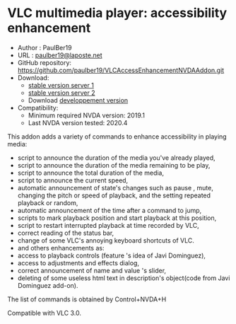 # VLC multimedia player: accessibility enhancement #

* Author : PaulBer19
* URL : paulber19@laposte.net
* GitHub repository: <https://github.com/paulber19/VLCAccessEnhancementNVDAAddon.git>
* Download:
	* [stable version server 1][1]
	* [stable version server 2][2]
	* Download [developpement version][3]
* Compatibility:
	* Minimum required NVDA version: 2019.1
	* Last NVDA version tested: 2020.4


This addon adds a variety of commands to enhance accessibility in playing media:

* script to announce the duration of the media you've already played,
* script to announce the duration of the media remaining to be play,
* script to announce the total duration of the media,
* script to announce the current speed,
* automatic announcement of state's changes such as pause , mute, changing the pitch or speed of playback, and the setting repeated playback or random,
* automatic announcement of the time after a command to jump,
* scripts to mark playback position and start playback at this position,
* script to restart interrupted playback at time recorded by VLC,
* correct reading of the status bar,
* change of some VLC's annoying keyboard shortcuts of VLC.
* and others enhancements as:
 * access to playback controls (feature 's idea of Javi Dominguez),
 * access to adjustments and effects dialog,
 * correct announcement of name and value 's slider,
 * deleting of some useless html text in description's object(code from Javi Dominguez add-on).


The list of commands is obtained by Control+NVDA+H

Compatible with VLC 3.0.


[1]: http://angouleme.avh.asso.fr/fichesinfo/fiches_nvda/data/VLCAccessEnhancement-2.5.2.nvda-addon
[2]: https://github.com/paulber007/AllMyNVDAAddons/raw/master/VLC/VLCAccessEnhancement-2.5.2.nvda-addon
[3]:https://github.com/paulber007/AllMyNVDAAddons/tree/master/vlcAccessEnhancement/dev
